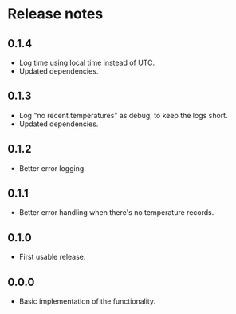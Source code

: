 # Release notes

## 0.1.4

* Log time using local time instead of UTC.
* Updated dependencies.

## 0.1.3

* Log "no recent temperatures" as debug, to keep the logs short.
* Updated dependencies.

## 0.1.2

* Better error logging.

## 0.1.1

* Better error handling when there's no temperature records.

## 0.1.0

* First usable release.

## 0.0.0

* Basic implementation of the functionality.
